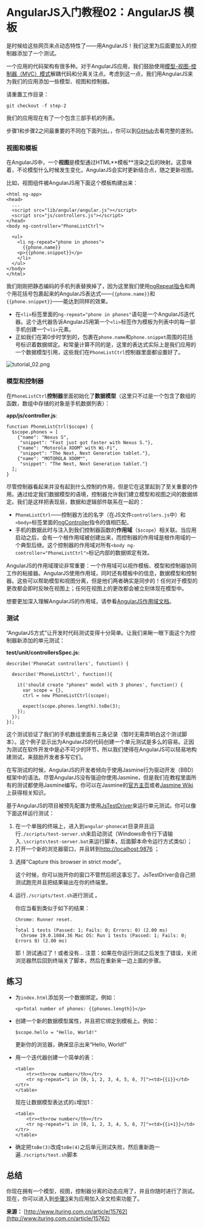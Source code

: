 # AngularJS入门教程02：AngularJS 模板 #

<div class="post-text">
<p>是时候给这些网页来点动态特性了——用AngularJS！我们这里为后面要加入的控制器添加了一个测试。</p>

<p>一个应用的代码架构有很多种。对于AngularJS应用，我们鼓励使用<a href="http://en.wikipedia.org/wiki/Model%E2%80%93View%E2%80%93Controller" target="_blank">模型-视图-控制器（MVC）模式</a>解耦代码和分离关注点。考虑到这一点，我们用AngularJS来为我们的应用添加一些模型、视图和控制器。</p>

<p>请重置工作目录：</p>

<pre class="prettyprint"><code><span class="pln">git checkout </span><span class="pun">-</span><span class="pln">f step</span><span class="pun">-</span><span class="lit">2</span></code></pre>

<p>我们的应用现在有了一个包含三部手机的列表。</p>

<p>步骤1和步骤2之间最重要的不同在下面列出。，你可以到<a href="https://github.com/angular/angular-phonecat/compare/step-1...step-2">GitHub</a>去看完整的差别。</p>

<h3>视图和模板</h3>

<p>在AngularJS中，一个<strong>视图</strong>是模型通过HTML**模板**渲染之后的映射。这意味着，不论模型什么时候发生变化，AngularJS会实时更新结合点，随之更新视图。</p>

<p>比如，视图组件被AngularJS用下面这个模板构建出来：</p>

<pre class="prettyprint"><code><span class="tag">&lt;html</span><span class="pln"> </span><span class="atn">ng-app</span><span class="tag">&gt;</span><span class="pln">
</span><span class="tag">&lt;head&gt;</span><span class="pln">
  ...
  </span><span class="tag">&lt;script</span><span class="pln"> </span><span class="atn">src</span><span class="pun">=</span><span class="atv">"lib/angular/angular.js"</span><span class="tag">&gt;&lt;/script&gt;</span><span class="pln">
  </span><span class="tag">&lt;script</span><span class="pln"> </span><span class="atn">src</span><span class="pun">=</span><span class="atv">"js/controllers.js"</span><span class="tag">&gt;&lt;/script&gt;</span><span class="pln">
</span><span class="tag">&lt;/head&gt;</span><span class="pln">
</span><span class="tag">&lt;body</span><span class="pln"> </span><span class="atn">ng-controller</span><span class="pun">=</span><span class="atv">"PhoneListCtrl"</span><span class="tag">&gt;</span><span class="pln">

  </span><span class="tag">&lt;ul&gt;</span><span class="pln">
    </span><span class="tag">&lt;li</span><span class="pln"> </span><span class="atn">ng-repeat</span><span class="pun">=</span><span class="atv">"phone in phones"</span><span class="tag">&gt;</span><span class="pln">
      {{phone.name}}
    </span><span class="tag">&lt;p&gt;</span><span class="pln">{{phone.snippet}}</span><span class="tag">&lt;/p&gt;</span><span class="pln">
    </span><span class="tag">&lt;/li&gt;</span><span class="pln">
  </span><span class="tag">&lt;/ul&gt;</span><span class="pln">
</span><span class="tag">&lt;/body&gt;</span><span class="pln">
</span><span class="tag">&lt;/html&gt;</span></code></pre>

<p>我们刚刚把静态编码的手机列表替换掉了，因为这里我们使用<a href="http://docs.angularjs.org/api/ng.directive%3angRepeat" target="_blank">ngRepeat指令</a>和两个用花括号包裹起来的AngularJS表达式——<code>{{phone.name}}</code>和<code>{{phone.snippet}}</code>——能达到同样的效果。</p>

<ul>
<li>在<code>&lt;li&gt;</code>标签里面的<code>ng-repeat="phone in phones"</code>语句是一个AngularJS迭代器。这个迭代器告诉AngularJS用第一个<code>&lt;li&gt;</code>标签作为模板为列表中的每一部手机创建一个<code>&lt;li&gt;</code>元素。</li>
<li>正如我们在第0步时学到的，包裹在<code>phone.name</code>和<code>phone.snippet</code>周围的花括号标识着数据绑定。和常量计算不同的是，这里的表达式实际上是我们应用的一个数据模型引用，这些我们在<code>PhoneListCtrl</code>控制器里面都设置好了。</li>
</ul>

<p><img src="http://docs.angularjs.org/img/tutorial/tutorial_02.png" alt="tutorial_02.png"></p>

<h3>模型和控制器</h3>

<p>在<code>PhoneListCtrl</code><strong>控制器</strong>里面初始化了<strong>数据模型</strong>（这里只不过是一个包含了数组的函数，数组中存储的对象是手机数据列表）：</p>

<p><strong>app/js/controller.js</strong>:</p>

<pre class="prettyprint"><code><span class="kwd">function</span><span class="pln"> </span><span class="typ">PhoneListCtrl</span><span class="pun">(</span><span class="pln">$scope</span><span class="pun">)</span><span class="pln"> </span><span class="pun">{</span><span class="pln">
  $scope</span><span class="pun">.</span><span class="pln">phones </span><span class="pun">=</span><span class="pln"> </span><span class="pun">[</span><span class="pln">
    </span><span class="pun">{</span><span class="str">"name"</span><span class="pun">:</span><span class="pln"> </span><span class="str">"Nexus S"</span><span class="pun">,</span><span class="pln">
     </span><span class="str">"snippet"</span><span class="pun">:</span><span class="pln"> </span><span class="str">"Fast just got faster with Nexus S."</span><span class="pun">},</span><span class="pln">
    </span><span class="pun">{</span><span class="str">"name"</span><span class="pun">:</span><span class="pln"> </span><span class="str">"Motorola XOOM™ with Wi-Fi"</span><span class="pun">,</span><span class="pln">
     </span><span class="str">"snippet"</span><span class="pun">:</span><span class="pln"> </span><span class="str">"The Next, Next Generation tablet."</span><span class="pun">},</span><span class="pln">
    </span><span class="pun">{</span><span class="str">"name"</span><span class="pun">:</span><span class="pln"> </span><span class="str">"MOTOROLA XOOM™"</span><span class="pun">,</span><span class="pln">
     </span><span class="str">"snippet"</span><span class="pun">:</span><span class="pln"> </span><span class="str">"The Next, Next Generation tablet."</span><span class="pun">}</span><span class="pln">
  </span><span class="pun">];</span><span class="pln">
</span><span class="pun">}</span></code></pre>

<p>尽管控制器看起来并没有起到什么控制的作用，但是它在这里起到了至关重要的作用。通过给定我们数据模型的语境，控制器允许我们建立模型和视图之间的数据绑定。我们是这样把表现层，数据和逻辑部件联系在一起的：</p>

<ul>
<li><code>PhoneListCtrl</code>——控制器方法的名字（在JS文件<code>controllers.js</code>中）和<code>&lt;body&gt;</code>标签里面的<a href="http://docs.angularjs.org/api/ng.directive%3angController" target="_blank">ngController</a>指令的值相匹配。</li>
<li>手机的数据此时与注入到我们控制器函数的<strong>作用域</strong>（<code>$scope</code>）相关联。当应用启动之后，会有一个根作用域被创建出来，而控制器的作用域是根作用域的一个典型后继。这个控制器的作用域对所有<code>&lt;body ng-controller="PhoneListCtrl"&gt;</code>标记内部的数据绑定有效。</li>
</ul>

<p>AngularJS的作用域理论非常重要：一个作用域可以视作模板、模型和控制器协同工作的粘接器。AngularJS使用作用域，同时还有模板中的信息，数据模型和控制器。这些可以帮助模型和视图分离，但是他们两者确实是同步的！任何对于模型的更改都会即时反映在视图上；任何在视图上的更改都会被立刻体现在模型中。</p>

<p>想要更加深入理解AngularJS的作用域，请参看<a href="http://docs.angularjs.org/api/ng.%24rootScope.Scope" target="_blank">AngularJS作用域文档</a>。</p>

<h3>测试</h3>

<p>“AngularJS方式”让开发时代码测试变得十分简单。让我们来瞅一眼下面这个为控制器新添加的单元测试：</p>

<p><strong>test/unit/controllersSpec.js:</strong></p>

<pre class="prettyprint"><code><span class="pln">describe</span><span class="pun">(</span><span class="str">'PhoneCat controllers'</span><span class="pun">,</span><span class="pln"> </span><span class="kwd">function</span><span class="pun">()</span><span class="pln"> </span><span class="pun">{</span><span class="pln">

  describe</span><span class="pun">(</span><span class="str">'PhoneListCtrl'</span><span class="pun">,</span><span class="pln"> </span><span class="kwd">function</span><span class="pun">(){</span><span class="pln">

    it</span><span class="pun">(</span><span class="str">'should create "phones" model with 3 phones'</span><span class="pun">,</span><span class="pln"> </span><span class="kwd">function</span><span class="pun">()</span><span class="pln"> </span><span class="pun">{</span><span class="pln">
      </span><span class="kwd">var</span><span class="pln"> scope </span><span class="pun">=</span><span class="pln"> </span><span class="pun">{},</span><span class="pln">
      ctrl </span><span class="pun">=</span><span class="pln"> </span><span class="kwd">new</span><span class="pln"> </span><span class="typ">PhoneListCtrl</span><span class="pun">(</span><span class="pln">scope</span><span class="pun">);</span><span class="pln">

      expect</span><span class="pun">(</span><span class="pln">scope</span><span class="pun">.</span><span class="pln">phones</span><span class="pun">.</span><span class="pln">length</span><span class="pun">).</span><span class="pln">toBe</span><span class="pun">(</span><span class="lit">3</span><span class="pun">);</span><span class="pln">
    </span><span class="pun">});</span><span class="pln">
  </span><span class="pun">});</span><span class="pln">
</span><span class="pun">});</span></code></pre>

<p>这个测试验证了我们的手机数组里面有三条记录（暂时无需弄明白这个测试脚本）。这个例子显示出为AngularJS的代码创建一个单元测试是多么的容易。正因为测试在软件开发中是必不可少的环节，所以我们使得在AngularJS可以轻易地构建测试，来鼓励开发者多写它们。</p>

<p>在写测试的时候，AngularJS的开发者倾向于使用Jasmine行为驱动开发（BBD）框架中的语法。尽管AngularJS没有强迫你使用Jasmine，但是我们在教程里面所有的测试都使用Jasmine编写。你可以在Jasmine的<a href="http://pivotal.github.com/jasmine/" target="_blank">官方主页</a>或者<a href="https://github.com/pivotal/jasmine/wiki">Jasmine Wiki</a>上获得相关知识。</p>

<p>基于AngularJS的项目被预先配置为使用<a href="http://code.google.com/p/js-test-driver/" target="_blank">JsTestDriver</a>来运行单元测试。你可以像下面这样运行测试：</p>

<ol>
<li>在一个单独的终端上，进入到<code>angular-phonecat</code>目录并且运行<code>./scripts/test-server.sh</code>来启动测试（Windows命令行下请输入<code>.\scripts\test-server.bat</code>来运行脚本，后面脚本命令运行方式类似）；</li>
<li>打开一个新的浏览器窗口，并且转到<a href="http://localhost:9876" target="_blank">http://localhost:9876</a> ；</li>
<li><p>选择“Capture this browser in strict mode”。</p>

<p>这个时候，你可以抛开你的窗口不管然后把这事忘了。JsTestDriver会自己把测试跑完并且把结果输出在你的终端里。</p></li>
<li><p>运行<code>./scripts/test.sh</code>进行测试 。</p>

<p>你应当看到类似于如下的结果：</p>

<pre class="prettyprint"><code><span class="typ">Chrome</span><span class="pun">:</span><span class="pln"> </span><span class="typ">Runner</span><span class="pln"> reset</span><span class="pun">.</span><span class="pln">
</span><span class="pun">.</span><span class="pln">
</span><span class="typ">Total</span><span class="pln"> </span><span class="lit">1</span><span class="pln"> tests </span><span class="pun">(</span><span class="typ">Passed</span><span class="pun">:</span><span class="pln"> </span><span class="lit">1</span><span class="pun">;</span><span class="pln"> </span><span class="typ">Fails</span><span class="pun">:</span><span class="pln"> </span><span class="lit">0</span><span class="pun">;</span><span class="pln"> </span><span class="typ">Errors</span><span class="pun">:</span><span class="pln"> </span><span class="lit">0</span><span class="pun">)</span><span class="pln"> </span><span class="pun">(</span><span class="lit">2.00</span><span class="pln"> ms</span><span class="pun">)</span><span class="pln">
  </span><span class="typ">Chrome</span><span class="pln"> </span><span class="lit">19.0</span><span class="pun">.</span><span class="lit">1084.36</span><span class="pln"> </span><span class="typ">Mac</span><span class="pln"> OS</span><span class="pun">:</span><span class="pln"> </span><span class="typ">Run</span><span class="pln"> </span><span class="lit">1</span><span class="pln"> tests </span><span class="pun">(</span><span class="typ">Passed</span><span class="pun">:</span><span class="pln"> </span><span class="lit">1</span><span class="pun">;</span><span class="pln"> </span><span class="typ">Fails</span><span class="pun">:</span><span class="pln"> </span><span class="lit">0</span><span class="pun">;</span><span class="pln"> </span><span class="typ">Errors</span><span class="pln"> </span><span class="lit">0</span><span class="pun">)</span><span class="pln"> </span><span class="pun">(</span><span class="lit">2.00</span><span class="pln"> ms</span><span class="pun">)</span></code></pre>

<p>耶！测试通过了！或者没有...
注意：如果在你运行测试之后发生了错误，关闭浏览器然后回到终端关了脚本，然后在重新来一边上面的步骤。</p></li>
</ol>

<h2>练习</h2>

<ul>
<li><p>为<code>index.html</code>添加另一个数据绑定。例如：</p>

<pre class="prettyprint"><code><span class="tag">&lt;p&gt;</span><span class="pln">Total number of phones: {{phones.length}}</span><span class="tag">&lt;/p&gt;</span></code></pre></li>
<li><p>创建一个新的数据模型属性，并且把它绑定到模板上。例如：</p>

<pre class="prettyprint"><code><span class="pln">$scope</span><span class="pun">.</span><span class="pln">hello </span><span class="pun">=</span><span class="pln"> </span><span class="str">"Hello, World!"</span></code></pre>

<p>更新你的浏览器，确保显示出来“Hello, World!”</p></li>
<li><p>用一个迭代器创建一个简单的表：</p>

<pre class="prettyprint"><code><span class="tag">&lt;table&gt;</span><span class="pln">
    </span><span class="tag">&lt;tr&gt;&lt;th&gt;</span><span class="pln">row number</span><span class="tag">&lt;/th&gt;&lt;/tr&gt;</span><span class="pln">
    </span><span class="tag">&lt;tr</span><span class="pln"> </span><span class="atn">ng-repeat</span><span class="pun">=</span><span class="atv">"i in [0, 1, 2, 3, 4, 5, 6, 7]"</span><span class="tag">&gt;&lt;td&gt;</span><span class="pln">{{i}}</span><span class="tag">&lt;/td&gt;&lt;/tr&gt;</span><span class="pln">
</span><span class="tag">&lt;/table&gt;</span></code></pre>

<p>现在让数据模型表达式的<code>i</code>增加1：</p>

<pre class="prettyprint"><code><span class="tag">&lt;table&gt;</span><span class="pln">
    </span><span class="tag">&lt;tr&gt;&lt;th&gt;</span><span class="pln">row number</span><span class="tag">&lt;/th&gt;&lt;/tr&gt;</span><span class="pln">
    </span><span class="tag">&lt;tr</span><span class="pln"> </span><span class="atn">ng-repeat</span><span class="pun">=</span><span class="atv">"i in [0, 1, 2, 3, 4, 5, 6, 7]"</span><span class="tag">&gt;&lt;td&gt;</span><span class="pln">{{i+1}}</span><span class="tag">&lt;/td&gt;&lt;/tr&gt;</span><span class="pln">
</span><span class="tag">&lt;/table&gt;</span></code></pre></li>
<li><p>确定把<code>toBe(3)</code>改成<code>toBe(4)</code>之后单元测试失败，然后重新跑一遍<code>./scripts/test.sh</code>脚本</p></li>
</ul>

<h2>总结</h2>

<p>你现在拥有一个模型，视图，控制器分离的动态应用了，并且你随时进行了测试。现在，你可以进入到<a href="http://www.ituring.com.cn/article/15763">步骤3</a>来为应用加入全文检索功能了。</p>
                </div>


**来源：** [http://www.ituring.com.cn/article/15762](http://www.ituring.com.cn/article/15762)